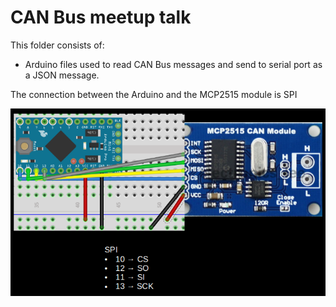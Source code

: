 # CAN Bus meetup talk

This folder  consists of:
* Arduino files used to read CAN Bus messages and send to serial port as a JSON message.

The connection between the Arduino and the MCP2515 module is SPI

![MCP2515 Wiring](/images/MCP2515-wiring.png)